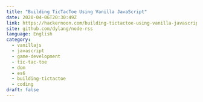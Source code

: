 ```yaml
---
title: "Building TicTacToe Using Vanilla JavaScript"
date: 2020-04-06T20:30:49Z
link: https://hackernoon.com/building-tictactoe-using-vanilla-javascript-kt2b32mp?source=rss&utm_medium=RSS&utm_source=news.12bit.vn
site: github.com/dylang/node-rss
language: English
category:
  - vanillajs
  - javascript
  - game-development
  - tic-tac-toe
  - dom
  - es6
  - building-tictactoe
  - coding
draft: false
---
```

